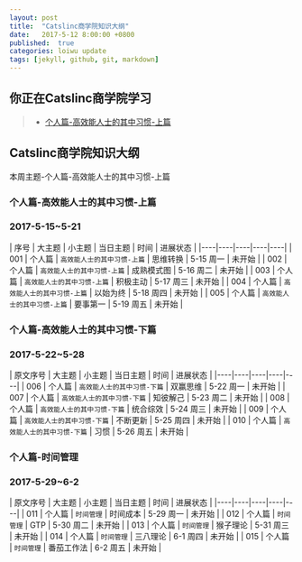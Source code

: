 ```yaml
---
layout: post
title:  "Catslinc商学院知识大纲"
date:   2017-5-12 8:00:00 +0800
published:  true
categories: loiwu update
tags: [jekyll, github, git, markdown]
---
```


## 你正在Catslinc商学院学习 ##

> * [个人篇-高效能人士的其中习惯-上篇](#本周主题-个人篇-高效能人士的其中习惯-上篇)

## Catslinc商学院知识大纲 ##

<span id="个人篇-高效能人士的其中习惯-上篇">本周主题-个人篇-高效能人士的其中习惯-上篇</span>

### 个人篇-高效能人士的其中习惯-上篇 ###
### 2017-5-15~5-21 ###

| 序号 | 大主题 | 小主题 | 当日主题 | 时间 | 进展状态 |
|----|----|----|----|----|
| 001 | 个人篇 | `高效能人士的其中习惯-上篇` | 思维转换 | 5-15 周一 | 未开始 |
| 002 | 个人篇 | `高效能人士的其中习惯-上篇` | 成熟模式图 | 5-16 周二 | 未开始 |
| 003 | 个人篇 | `高效能人士的其中习惯-上篇` | 积极主动 | 5-17 周三 | 未开始 |
| 004 | 个人篇 | `高效能人士的其中习惯-上篇` | 以始为终 | 5-18 周四 | 未开始 |
| 005 | 个人篇 | `高效能人士的其中习惯-上篇` | 要事第一 | 5-19 周五 | 未开始 |

### 个人篇-高效能人士的其中习惯-下篇 ###
### 2017-5-22~5-28 ###
| 原文序号 | 大主题 | 小主题 | 当日主题 | 时间 | 进展状态 |
|----|----|----|----|----|
| 006 | 个人篇 | `高效能人士的其中习惯-下篇` | 双赢思维 | 5-22 周一 | 未开始 |
| 007 | 个人篇 | `高效能人士的其中习惯-下篇` | 知彼解己 | 5-23 周二 | 未开始 |
| 008 | 个人篇 | `高效能人士的其中习惯-下篇` | 统合综效 | 5-24 周三 | 未开始 |
| 009 | 个人篇 | `高效能人士的其中习惯-下篇` | 不断更新 | 5-25 周四 | 未开始 |
| 010 | 个人篇 | `高效能人士的其中习惯-下篇` | 习惯 | 5-26 周五 | 未开始 |

### 个人篇-时间管理 ###
### 2017-5-29~6-2 ###
| 原文序号 | 大主题 | 小主题 | 当日主题 | 时间 | 进展状态 |
|----|----|----|----|----|
| 011 | 个人篇 | `时间管理` | 时间成本 | 5-29 周一 | 未开始 |
| 012 | 个人篇 | `时间管理` | GTP | 5-30 周二 | 未开始 |
| 013 | 个人篇 | `时间管理` | 猴子理论 | 5-31 周三 | 未开始 |
| 014 | 个人篇 | `时间管理` | 三八理论 | 6-1 周四 | 未开始 |
| 015 | 个人篇 | `时间管理` | 番茄工作法 | 6-2 周五 | 未开始 |
